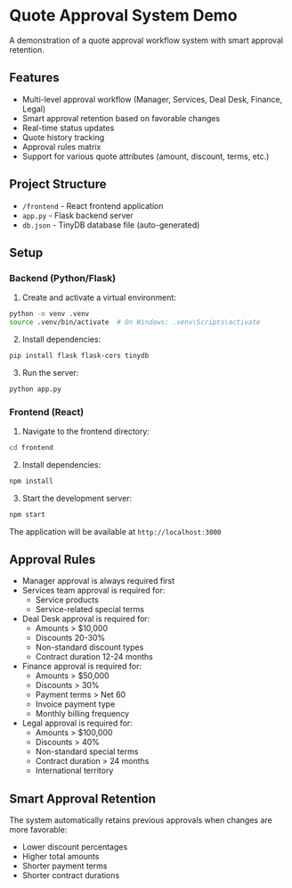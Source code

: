 # Quote Approval System Demo

A demonstration of a quote approval workflow system with smart approval retention.

## Features

- Multi-level approval workflow (Manager, Services, Deal Desk, Finance, Legal)
- Smart approval retention based on favorable changes
- Real-time status updates
- Quote history tracking
- Approval rules matrix
- Support for various quote attributes (amount, discount, terms, etc.)

## Project Structure

- `/frontend` - React frontend application
- `app.py` - Flask backend server
- `db.json` - TinyDB database file (auto-generated)

## Setup

### Backend (Python/Flask)

1. Create and activate a virtual environment:
```bash
python -m venv .venv
source .venv/bin/activate  # On Windows: .venv\Scripts\activate
```

2. Install dependencies:
```bash
pip install flask flask-cors tinydb
```

3. Run the server:
```bash
python app.py
```

### Frontend (React)

1. Navigate to the frontend directory:
```bash
cd frontend
```

2. Install dependencies:
```bash
npm install
```

3. Start the development server:
```bash
npm start
```

The application will be available at `http://localhost:3000`

## Approval Rules

- Manager approval is always required first
- Services team approval is required for:
  - Service products
  - Service-related special terms
- Deal Desk approval is required for:
  - Amounts > $10,000
  - Discounts 20-30%
  - Non-standard discount types
  - Contract duration 12-24 months
- Finance approval is required for:
  - Amounts > $50,000
  - Discounts > 30%
  - Payment terms > Net 60
  - Invoice payment type
  - Monthly billing frequency
- Legal approval is required for:
  - Amounts > $100,000
  - Discounts > 40%
  - Non-standard special terms
  - Contract duration > 24 months
  - International territory

## Smart Approval Retention

The system automatically retains previous approvals when changes are more favorable:
- Lower discount percentages
- Higher total amounts
- Shorter payment terms
- Shorter contract durations 